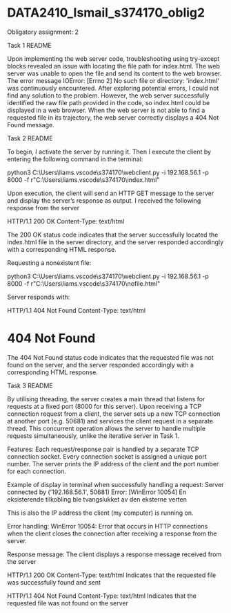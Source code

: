 # DATA2410_Ismail_s374170_oblig2
Obligatory assignment: 2

Task 1 README

Upon implementing the web server code, troubleshooting using try-except blocks revealed an issue with locating the file path for index.html. 
The web server was unable to open the file and send its content to the web browser. 
The error message IOError: [Errno 2] No such file or directory: 'index.html' was continuously encountered. 
After exploring potential errors, I could not find any solution to the problem. 
However, the web server successfully identified the raw file path provided in the code, so index.html could be displayed in a web browser. 
When the web server is not able to find a requested file in its trajectory, the web server correctly displays a 404 Not Found message.



Task 2 README

To begin, I activate the server by running it. Then I execute the client by entering the following command in the terminal:

python3 C:\Users\liams\.vscode\s374170\webclient.py -i 192.168.56.1 -p 8000 -f r"C:\Users\liams\.vscode\s374170\index.html" 

Upon execution, the client will send an HTTP GET message to the server and display the server’s response as output. 
I received the following response from the server

HTTP/1.1 200 OK
Content-Type: text/html

The 200 OK status code indicates that the server successfully located the index.html file in the server directory, 
and the server responded accordingly with a corresponding HTML response.

Requesting a nonexistent file:

python3 C:\Users\liams\.vscode\s374170\webclient.py -i 192.168.56.1 -p 8000 -f r"C:\Users\liams\.vscode\s374170\nofile.html"
 
Server responds with:

HTTP/1.1 404 Not Found
Content-Type: text/html

<html><body><h1>404 Not Found</h1></body></html>

The 404 Not Found status code indicates that the requested file was not found on the server, 
and the server responded accordingly with a corresponding HTML response.



Task 3 README

By utilising threading, the server creates a main thread that listens for requests at a fixed port (8000 for this server). 
Upon receiving a TCP connection request from a client, the server sets up a new TCP connection at another port (e.g. 50681) 
and services the client request in a separate thread. 
This concurrent operation allows the server to handle multiple requests simultaneously, unlike the iterative server in Task 1.

Features:
Each request/response pair is handled by a separate TCP connection socket.
Every connection socket is assigned a unique port number.
The server prints the IP address of the client and the port number for each connection.

Example of display in terminal when successfully handling a request:
Server connected by  ('192.168.56.1', 50681) 
Error: [WinError 10054] En eksisterende tilkobling ble tvangslukket av den eksterne verten

This is also the IP address the client (my computer) is running on.

Error handling:
WinError 10054: Error that occurs in HTTP connections when the client closes the connection after receiving a response from the server.

Response message:
The client displays a response message received from the server

HTTP/1.1 200 OK
Content-Type: text/html
Indicates that the requested file was successfully found and sent

HTTP/1.1 404 Not Found
Content-Type: text/html
Indicates that the requested file was not found on the server

